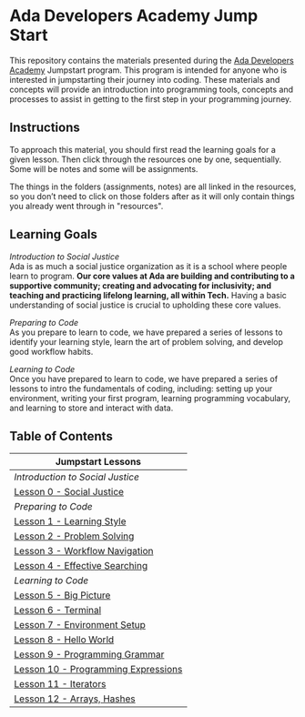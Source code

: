 # Ada Developers Academy Jump Start

This repository contains the materials presented during the [Ada Developers Academy](http://adadevelopersacademy.org) Jumpstart program. This program is intended for anyone who is interested in jumpstarting their journey into coding. These materials and concepts will provide an introduction into programming tools, concepts and processes to assist in getting to the first step in your programming journey.

## Instructions
To approach this material, you should first read the learning goals for a given lesson. Then click through the resources one by one, sequentially. Some will be notes and some will be assignments.

The things in the folders (assignments, notes) are all linked in the resources, so you don’t need to click on those folders after as it will only contain things you already went through in "resources".

## Learning Goals

_Introduction to Social Justice_   
Ada is as much a social justice organization as it is a school where people learn to program. **Our core values at Ada are building and contributing to a supportive community; creating and advocating for inclusivity; and teaching and practicing lifelong learning, all within Tech.** Having a basic understanding of social justice is crucial to upholding these core values.

_Preparing to Code_  
As you prepare to learn to code, we have prepared a series of lessons to identify your learning style, learn the art of problem solving, and develop good workflow habits.

_Learning to Code_  
Once you have prepared to learn to code, we have prepared a series of lessons to intro the fundamentals of coding, including: setting up your environment, writing your first program, learning programming vocabulary, and learning to store and interact with data.

## Table of Contents
| Jumpstart Lessons
|----------------------------------
| _Introduction to Social Justice_
| [Lesson 0 - Social Justice](lessons/00-social-justice/)
| _Preparing to Code_
| [Lesson 1 - Learning Style](lessons/01-learning-style/)
| [Lesson 2 - Problem Solving](lessons/02-problem-solving/)
| [Lesson 3 - Workflow Navigation](lessons/03-workflow/)
| [Lesson 4 - Effective Searching](lessons/04-effective-searching/)
| _Learning to Code_ |
| [Lesson 5 - Big Picture](lessons/05-big-picture/)
| [Lesson 6 - Terminal](lessons/06-terminal/)
| [Lesson 7 - Environment Setup](lessons/07-environment-setup/)
| [Lesson 8 - Hello World](lessons/08-hello-world/)
| [Lesson 9 - Programming Grammar](lessons/09-programming-grammar/)
| [Lesson 10 - Programming Expressions](lessons/10-programming-expressions/)
| [Lesson 11 - Iterators](lessons/11-iterators/)
| [Lesson 12 - Arrays, Hashes](lessons/12-basic-data-structs/)
